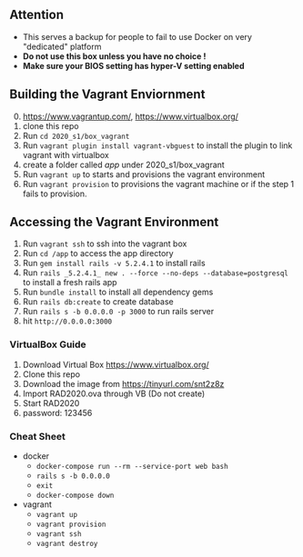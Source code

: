 ## Attention
- This serves a backup for people to fail to use Docker on very "dedicated" platform
- **Do not use this box unless you have no choice !**
- **Make sure your BIOS setting has hyper-V setting enabled**

## Building the Vagrant Enviornment
0. https://www.vagrantup.com/, https://www.virtualbox.org/
1. clone this repo 
2. Run `cd 2020_s1/box_vagrant`
3. Run `vagrant plugin install vagrant-vbguest` to install the plugin to link vagrant with virtualbox
4. create a folder called *app* under 2020_s1/box_vagrant
5. Run `vagrant up` to starts and provisions the vagrant environment
6. Run `vagrant provision` to provisions the vagrant machine or if the step 1 fails to provision.

## Accessing the Vagrant Environment
1. Run `vagrant ssh` to ssh into the vagrant box
2. Run `cd /app` to access the app directory
3. Run `gem install rails -v 5.2.4.1` to install rails
4. Run `rails _5.2.4.1_ new . --force --no-deps --database=postgresql` to install a fresh rails app
5. Run `bundle install` to install all dependency gems
6. Run `rails db:create` to create database
7. Run `rails s -b 0.0.0.0 -p 3000` to run rails server
2. hit `http://0.0.0.0:3000`


### VirtualBox Guide
1. Download Virtual Box https://www.virtualbox.org/
2. Clone this repo 
3. Download the image from https://tinyurl.com/snt2z8z
4. Import RAD2020.ova through VB (Do not create)
5. Start RAD2020
6. password: 123456 

### Cheat Sheet
- docker
  - `docker-compose run --rm --service-port web bash`
  - `rails s -b 0.0.0.0`
  - `exit`
  - `docker-compose down`
- vagrant
  - `vagrant up`
  - `vagrant provision`
  - `vagrant ssh`
  - `vagrant destroy`